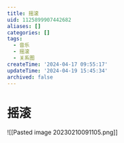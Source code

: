 ```yaml
---
title: 摇滚
uid: 1125899907442682
aliases: []
categories: []
tags:
  - 音乐
  - 摇滚
  - 关系图
createTime: '2024-04-17 09:55:17'
updateTime: '2024-04-19 15:45:34'
archived: false
---
```


# 摇滚

![[Pasted image 20230210091105.png]]

